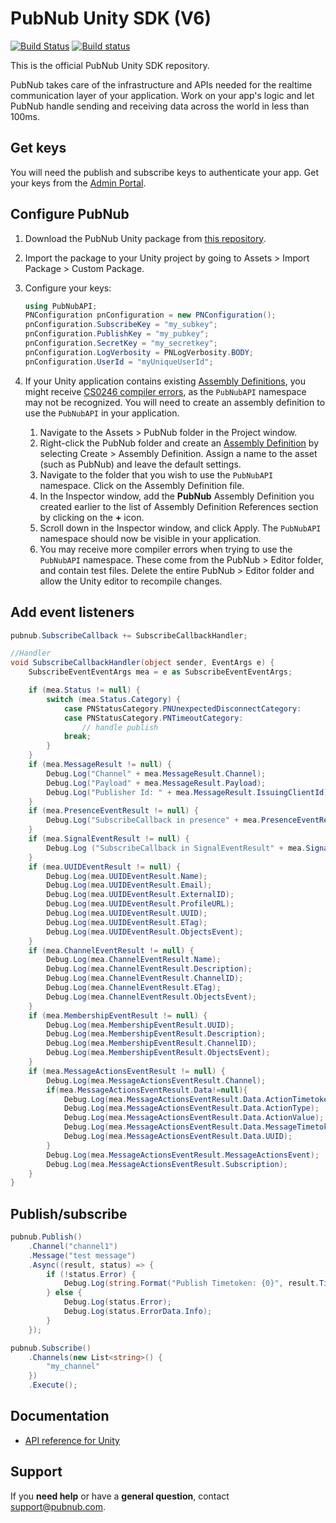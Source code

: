 # PubNub Unity SDK (V6)

[![Build Status](https://travis-ci.com/pubnub/unity.svg?branch=master)](https://travis-ci.com/pubnub/unity) [![Build status](https://ci.appveyor.com/api/projects/status/1p3494pnt6rgqdsm/branch/master?svg=true)](https://ci.appveyor.com/project/PubNub/unity)

This is the official PubNub Unity SDK repository.

PubNub takes care of the infrastructure and APIs needed for the realtime communication layer of your application. Work on your app's logic and let PubNub handle sending and receiving data across the world in less than 100ms.

## Get keys

You will need the publish and subscribe keys to authenticate your app. Get your keys from the [Admin Portal](https://dashboard.pubnub.com/login).

## Configure PubNub

1. Download the PubNub Unity package from [this repository](https://github.com/pubnub/unity/releases/download/v6.0.8/PubNub.unitypackage).

2. Import the package to your Unity project by going to Assets > Import Package > Custom Package.

3. Configure your keys:

    ```csharp
    using PubNubAPI;
    PNConfiguration pnConfiguration = new PNConfiguration();
    pnConfiguration.SubscribeKey = "my_subkey";
    pnConfiguration.PublishKey = "my_pubkey";
    pnConfiguration.SecretKey = "my_secretkey";
    pnConfiguration.LogVerbosity = PNLogVerbosity.BODY;
    pnConfiguration.UserId = "myUniqueUserId";
    ```

4. If your Unity application contains existing [Assembly Definitions](https://docs.unity3d.com/Manual/ScriptCompilationAssemblyDefinitionFiles.html), you might receive [CS0246 compiler errors](https://support.unity.com/hc/en-us/articles/206116726-What-is-CS0246-), as the `PubNubAPI` namespace may not be recognized. You will need to create an assembly definition to use the `PubNubAPI` in your application.
    1. Navigate to the Assets > PubNub folder in the Project window.
    2. Right-click the PubNub folder and create an [Assembly Definition](https://docs.unity3d.com/Manual/ScriptCompilationAssemblyDefinitionFiles.html) by selecting Create > Assembly Definition. Assign a name to the asset (such as PubNub) and leave the default settings.
    3. Navigate to the folder that you wish to use the `PubNubAPI` namespace. Click on the Assembly Definition file.
    4. In the Inspector window, add the **PubNub** Assembly Definition you created earlier to the list of Assembly Definition References section by clicking on the **+** icon.
    5. Scroll down in the Inspector window, and click Apply. The `PubNubAPI` namespace should now be visible in your application.
    6. You may receive more compiler errors when trying to use the `PubNubAPI` namespace. These come from the PubNub > Editor folder, and contain test files. Delete the entire PubNub > Editor folder and allow the Unity editor to recompile changes.

## Add event listeners

```csharp
pubnub.SubscribeCallback += SubscribeCallbackHandler;

//Handler
void SubscribeCallbackHandler(object sender, EventArgs e) {
    SubscribeEventEventArgs mea = e as SubscribeEventEventArgs;

    if (mea.Status != null) {
        switch (mea.Status.Category) {
            case PNStatusCategory.PNUnexpectedDisconnectCategory:
            case PNStatusCategory.PNTimeoutCategory:
                // handle publish
            break;
        }
    }
    if (mea.MessageResult != null) {
        Debug.Log("Channel" + mea.MessageResult.Channel);
        Debug.Log("Payload" + mea.MessageResult.Payload);
        Debug.Log("Publisher Id: " + mea.MessageResult.IssuingClientId);
    }
    if (mea.PresenceEventResult != null) {
        Debug.Log("SubscribeCallback in presence" + mea.PresenceEventResult.Channel + mea.PresenceEventResult.Occupancy + mea.PresenceEventResult.Event);
    }
    if (mea.SignalEventResult != null) {
        Debug.Log ("SubscribeCallback in SignalEventResult" + mea.SignalEventResult.Channel + mea.SignalEventResult.Payload);
    }
    if (mea.UUIDEventResult != null) {
        Debug.Log(mea.UUIDEventResult.Name);
        Debug.Log(mea.UUIDEventResult.Email);
        Debug.Log(mea.UUIDEventResult.ExternalID);
        Debug.Log(mea.UUIDEventResult.ProfileURL);
        Debug.Log(mea.UUIDEventResult.UUID);
        Debug.Log(mea.UUIDEventResult.ETag);
        Debug.Log(mea.UUIDEventResult.ObjectsEvent);
    }
    if (mea.ChannelEventResult != null) {
        Debug.Log(mea.ChannelEventResult.Name);
        Debug.Log(mea.ChannelEventResult.Description);
        Debug.Log(mea.ChannelEventResult.ChannelID);
        Debug.Log(mea.ChannelEventResult.ETag);
        Debug.Log(mea.ChannelEventResult.ObjectsEvent);
    }
    if (mea.MembershipEventResult != null) {
        Debug.Log(mea.MembershipEventResult.UUID);
        Debug.Log(mea.MembershipEventResult.Description);
        Debug.Log(mea.MembershipEventResult.ChannelID);
        Debug.Log(mea.MembershipEventResult.ObjectsEvent);
    }
    if (mea.MessageActionsEventResult != null) {
        Debug.Log(mea.MessageActionsEventResult.Channel);
        if(mea.MessageActionsEventResult.Data!=null){
            Debug.Log(mea.MessageActionsEventResult.Data.ActionTimetoken);
            Debug.Log(mea.MessageActionsEventResult.Data.ActionType);
            Debug.Log(mea.MessageActionsEventResult.Data.ActionValue);
            Debug.Log(mea.MessageActionsEventResult.Data.MessageTimetoken);
            Debug.Log(mea.MessageActionsEventResult.Data.UUID);
        }
        Debug.Log(mea.MessageActionsEventResult.MessageActionsEvent);
        Debug.Log(mea.MessageActionsEventResult.Subscription);
    }
}
```

## Publish/subscribe

```csharp
pubnub.Publish()
	.Channel("channel1")
	.Message("test message")
	.Async((result, status) => {
		if (!status.Error) {
			Debug.Log(string.Format("Publish Timetoken: {0}", result.Timetoken));
		} else {
			Debug.Log(status.Error);
			Debug.Log(status.ErrorData.Info);
		}
	});

pubnub.Subscribe()
    .Channels(new List<string>() {
        "my_channel"
    })
    .Execute();
```

## Documentation

* [API reference for Unity](https://www.pubnub.com/docs/sdks/unity)

## Support

If you **need help** or have a **general question**, contact support@pubnub.com.